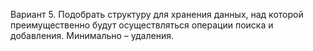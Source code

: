 Вариант 5.
Подобрать структуру для хранения данных, над которой преимущественно будут осуществляться операции поиска и добавления. 
Минимально – удаления.